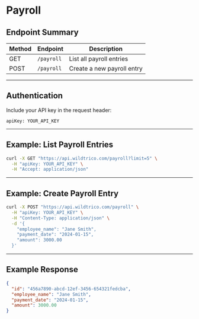 # Payroll

## Endpoint Summary
| Method | Endpoint | Description |
|---------|-----------|-------------|
| GET | `/payroll` | List all payroll entries |
| POST | `/payroll` | Create a new payroll entry |

---

## Authentication
Include your API key in the request header:
```http
apiKey: YOUR_API_KEY
```

---

## Example: List Payroll Entries
```bash
curl -X GET "https://api.wildtrico.com/payroll?limit=5" \
  -H "apiKey: YOUR_API_KEY" \
  -H "Accept: application/json"
```

---

## Example: Create Payroll Entry
```bash
curl -X POST "https://api.wildtrico.com/payroll" \
  -H "apiKey: YOUR_API_KEY" \
  -H "Content-Type: application/json" \
  -d '{
    "employee_name": "Jane Smith",
    "payment_date": "2024-01-15",
    "amount": 3000.00
  }'
```

---

## Example Response
```json
{
  "id": "456a7890-abcd-12ef-3456-654321fedcba",
  "employee_name": "Jane Smith",
  "payment_date": "2024-01-15",
  "amount": 3000.00
}
```

